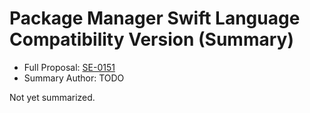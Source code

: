 # Package Manager Swift Language Compatibility Version (Summary)

* Full Proposal: [SE-0151](https://github.com/apple/swift-evolution/blob/main/proposals/0151-package-manager-swift-language-compatibility-version.md)
* Summary Author: TODO

Not yet summarized.
